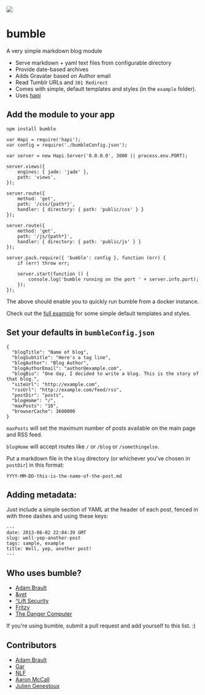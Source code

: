 ![](http://f.cl.ly/items/2P210d0M2B0v3Z3q1R03/bumble.jpg)

bumble
======
A very simple markdown blog module

- Serve markdown + yaml text files from configurable directory 
- Provide date-based archives
- Adds Gravatar based on Author email
- Read Tumblr URLs and ``301 Redirect``
- Comes with simple, default templates and styles (in the ``example`` folder).
- Uses [hapi](http://hapijs.org)

## Add the module to your app

```
npm install bumble
```

```
var Hapi = require('hapi');
var config = require('./bumbleConfig.json');

var server = new Hapi.Server('0.0.0.0', 3000 || process.env.PORT);

server.views({
    engines: { jade: 'jade' },
    path: 'views',
});

server.route({
    method: 'get',
    path: '/css/{path*}',
    handler: { directory: { path: 'public/css' } }
});

server.route({
    method: 'get',
    path: '/js/{path*}',
    handler: { directory: { path: 'public/js' } }
});

server.pack.require({ 'bumble': config }, function (err) {
    if (err) throw err;

    server.start(function () {
        console.log('bumble running on the port ' + server.info.port);
    });
});

```

The above should enable you to quickly run bumble from a docker instance.

Check out the [full example](https://github.com/adambrault/bumble/tree/master/example) for some simple default templates and styles.


## Set your defaults in ``bumbleConfig.json``

```
{
  "blogTitle": "Name of blog",
  "blogSubtitle": "Here's a tag line",
  "blogAuthor": "Blog Author",
  "blogAuthorEmail": "author@example.com",
  "blogBio": "One day, I decided to write a blog. This is the story of that blog.",
  "siteUrl": "http://example.com",
  "rssUrl": "http://example.com/feed/rss",
  "postDir": "posts",
  "blogHome": "/",
  "maxPosts": "10",
  "browserCache": 3600000
}
```

``maxPosts`` will set the maximum number of posts available on the main page and RSS feed.

``blogHome`` will accept routes like ``/`` or ``/blog`` or ``/somethingelse``.

Put a markdown file in the ``blog`` directory (or whichever you've chosen in ``postDir``) in this format:

```
YYYY-MM-DD-this-is-the-name-of-the-post.md
```

## Adding metadata:

Just include a simple section of YAML at the header of each post, fenced in with three dashes and using these keys:
```
---
date: 2013-06-02 22:04:39 GMT
slug: well-yep-another-post
tags: sample, example
title: Well, yep, another post!
---
```

## Who uses bumble?
- [Adam Brault](http://adambrault.com)
- [&yet](http://blog.andyet.com)
- [^Lift Security](https://blog.liftsecurity.io/)
- [Fritzy](http://gists.fritzy.io/)
- [The Danger Computer](http://danger.computer)

If you're using bumble, submit a pull request and add yourself to this list. :)


## Contributors
- [Adam Brault](http://twitter.com/adambrault)
- [Gar](http://twitter.com/wraithgar)
- [NLF](http://twitter.com/quitlahok)
- [Aaron McCall](http://twitter.com/aaronmccall)
- [Julien Genestoux](http://twitter.com/julien51)
